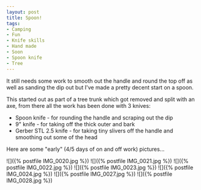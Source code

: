 ```yaml
---
layout: post
title: Spoon!
tags:
- Camping
- Fun
- Knife skills
- Hand made
- Soon
- Spoon knife
- Tree
---
```


It still needs some work to smooth out the handle and round the top off as well as sanding the dip out but I've made a pretty decent start on a spoon.

This started out as part of a tree trunk which got removed and split with an axe, from there all the work has been done with 3 knives:

* Spoon knife - for rounding the handle and scraping out the dip
* 9" knife - for taking off the thick outer and bark
* Gerber STL 2.5 knife - for taking tiny slivers off the handle and smoothing out some of the head

Here are some "early" (4/5 days of on and off work) pictures...

![]({% postfile IMG_0020.jpg %}) ![]({% postfile IMG_0021.jpg %}) ![]({% postfile IMG_0022.jpg %})
![]({% postfile IMG_0023.jpg %}) ![]({% postfile IMG_0024.jpg %}) ![]({% postfile IMG_0027.jpg %})
![]({% postfile IMG_0028.jpg %})
